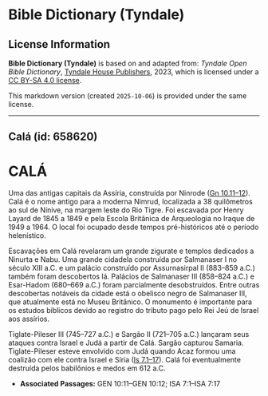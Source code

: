 # Bible Dictionary (Tyndale)

## License Information

**Bible Dictionary (Tyndale)** is based on and adapted from: _Tyndale Open Bible Dictionary_, [Tyndale House Publishers](https://tyndaleopenresources.com/), 2023, which is licensed under a [CC BY-SA 4.0 license](https://creativecommons.org/licenses/by-sa/4.0/legalcode.en).

This markdown version (created `2025-10-06`) is provided under the same license.



--------------------------------

## Calá (id: 658620)

CALÁ
====

Uma das antigas capitais da Assíria, construída por Ninrode ([Gn 10\.11–12](https://ref.ly/Gen10:11-Gen10:12)). Calá é o nome antigo para a moderna Nimrud, localizada a 38 quilômetros ao sul de Nínive, na margem leste do Rio Tigre. Foi escavada por Henry Layard de 1845 a 1849 e pela Escola Britânica de Arqueologia no Iraque de 1949 a 1964\. O local foi ocupado desde tempos pré\-históricos até o período helenístico.

Escavações em Calá revelaram um grande zigurate e templos dedicados a Ninurta e Nabu. Uma grande cidadela construída por Salmanaser I no século XIII a.C. e um palácio construído por Assurnasirpal II (883–859 a.C.) também foram descobertos lá. Palácios de Salmanaser III (858–824 a.C.) e Esar\-Hadom (680–669 a.C.) foram parcialmente desobstruídos. Entre outras descobertas notáveis da cidade está o obelisco negro de Salmanaser III, que atualmente está no Museu Britânico. O monumento é importante para os estudos bíblicos devido ao registro do tributo pago pelo Rei Jeú de Israel aos assírios.

Tiglate\-Pileser III (745–727 a.C.) e Sargão II (721–705 a.C.) lançaram seus ataques contra Israel e Judá a partir de Calá. Sargão capturou Samaria. Tiglate\-Pileser esteve envolvido com Judá quando Acaz formou uma coalizão com ele contra Israel e Síria ([Is 7\.1–17](https://ref.ly/Isa7:1-Isa7:17)). Calá foi eventualmente destruída pelos babilônios e medos em 612 a.C.

* **Associated Passages:** GEN 10:11–GEN 10:12; ISA 7:1–ISA 7:17

